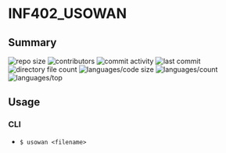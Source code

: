 # INF402_USOWAN
## Summary
![repo size](https://img.shields.io/github/repo-size/LTBS46/INF402_USOWAN) ![contributors](https://img.shields.io/github/contributors/LTBS46/INF402_USOWAN) ![commit activity](https://img.shields.io/github/commit-activity/w/LTBS46/INF402_USOWAN) ![last commit](https://img.shields.io/github/last-commit/LTBS46/INF402_USOWAN) ![directory file count](https://img.shields.io/github/directory-file-count/LTBS46/INF402_USOWAN) ![languages/code size](https://img.shields.io/github/languages/code-size/LTBS46/INF402_USOWAN) ![languages/count](https://img.shields.io/github/languages/count/LTBS46/INF402_USOWAN) ![languages/top](https://img.shields.io/github/languages/top/LTBS46/INF402_USOWAN)
## Usage
### CLI
- `$ usowan <filename>`
